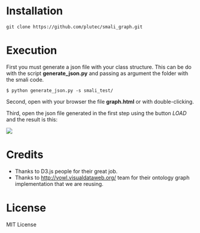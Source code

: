 # Installation
```
git clone https://github.com/plutec/smali_graph.git
```
# Execution
First you must generate a json file with your class structure. This can be do with the script **generate_json.py** and passing as argument the folder with the smali code.
```
$ python generate_json.py -s smali_test/
```
Second, open with your browser the file **graph.html** or with double-clicking.

Third, open the json file generated in the first step using the button *LOAD* and the result is this:

![](https://raw.githubusercontent.com/plutec/smali_graph/master/graph.png)

# Credits
- Thanks to D3.js people for their great job.
- Thanks to http://vowl.visualdataweb.org/ team for their ontology graph implementation that we are reusing.

# License
MIT License
